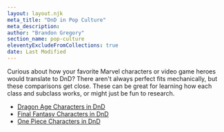 ```yaml
---
layout: layout.njk
meta_title: "DnD in Pop Culture"
meta_description: 
author: "Brandon Gregory"
section_name: pop-culture
eleventyExcludeFromCollections: true
date: Last Modified
---
```


Curious about how your favorite Marvel characters or video game heroes would translate to DnD? There aren't always perfect fits mechanically, but these comparisons get close. These can be great for learning how each class and subclass works, or might just be fun to research.

* [Dragon Age Characters in DnD](/dnd-in-pop-culture/dragon-age-in-dnd/)
* [Final Fantasy Characters in DnD](/dnd-in-pop-culture/final-fantasy/)
* [One Piece Characters in DnD](/dnd-in-pop-culture/one-piece-in-dnd/)